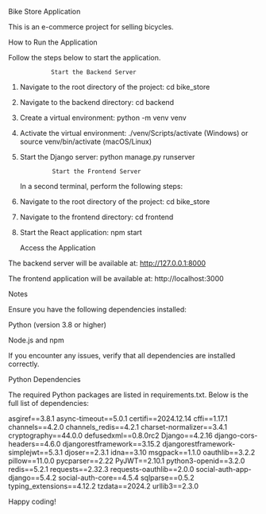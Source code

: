 Bike Store Application

This is an e-commerce project for selling bicycles.

How to Run the Application

Follow the steps below to start the application.

                Start the Backend Server

1. Navigate to the root directory of the project: cd bike_store

2. Navigate to the backend directory: cd backend

3. Create a virtual environment: python -m venv venv

4. Activate the virtual environment: ./venv/Scripts/activate (Windows) or source venv/bin/activate (macOS/Linux)

5. Start the Django server: python manage.py runserver


                Start the Frontend Server

    In a second terminal, perform the following steps:

1. Navigate to the root directory of the project: cd bike_store

2. Navigate to the frontend directory: cd frontend

3. Start the React application: npm start 

    Access the Application

The backend server will be available at: http://127.0.0.1:8000

The frontend application will be available at: http://localhost:3000

Notes

Ensure you have the following dependencies installed:

Python (version 3.8 or higher)

Node.js and npm

If you encounter any issues, verify that all dependencies are installed correctly.

Python Dependencies

The required Python packages are listed in requirements.txt. Below is the full list of dependencies:

asgiref==3.8.1
async-timeout==5.0.1
certifi==2024.12.14
cffi==1.17.1
channels==4.2.0
channels_redis==4.2.1
charset-normalizer==3.4.1
cryptography==44.0.0
defusedxml==0.8.0rc2
Django==4.2.16
django-cors-headers==4.6.0
djangorestframework==3.15.2
djangorestframework-simplejwt==5.3.1
djoser==2.3.1
idna==3.10
msgpack==1.1.0
oauthlib==3.2.2
pillow==11.0.0
pycparser==2.22
PyJWT==2.10.1
python3-openid==3.2.0
redis==5.2.1
requests==2.32.3
requests-oauthlib==2.0.0
social-auth-app-django==5.4.2
social-auth-core==4.5.4
sqlparse==0.5.2
typing_extensions==4.12.2
tzdata==2024.2
urllib3==2.3.0

Happy coding!